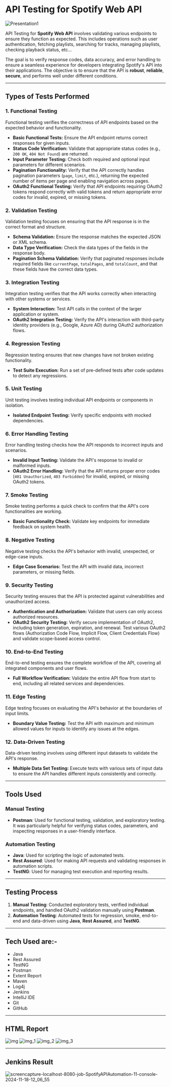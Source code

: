 # API Testing for Spotify Web API

![Presentation1](https://github.com/user-attachments/assets/cb1a4196-4dbb-4e91-aa68-87f9fd49bb9f)

API Testing for **Spotify Web API** involves validating various endpoints to ensure they function as expected. This
includes
operations such as user authentication, fetching playlists, searching for tracks, managing playlists, checking
playback status, etc... 

The goal is to verify response codes, data accuracy, and error handling to ensure a seamless experience
for developers integrating Spotify's API into their applications. The objective is to ensure that the API is **robust**,
**reliable**, **secure**, and performs well under different conditions.


---

## Types of Tests Performed

### 1. Functional Testing

Functional testing verifies the correctness of API endpoints based on the expected behavior and functionality.

- **Basic Functional Tests:** Ensure the API endpoint returns correct responses for given inputs.
- **Status Code Verification:** Validate that appropriate status codes (e.g., `200 OK`, `404 Not Found`) are returned.
- **Input Parameter Testing:** Check both required and optional input parameters for different scenarios.
- **Pagination Functionality:** Verify that the API correctly handles pagination parameters (`page`, `limit`, etc.),
  returning the expected number of items per page and enabling navigation across pages.
- **OAuth2 Functional Testing:** Verify that API endpoints requiring OAuth2 tokens respond correctly with valid tokens
  and return appropriate error codes for invalid, expired, or missing tokens.

### 2. Validation Testing

Validation testing focuses on ensuring that the API response is in the correct format and structure.

- **Schema Validation:** Ensure the response matches the expected JSON or XML schema.
- **Data Type Verification:** Check the data types of the fields in the response body.
- **Pagination Schema Validation:** Verify that paginated responses include required fields like `currentPage`,
  `totalPages`, and `totalCount`, and that these fields have the correct data types.

### 3. Integration Testing

Integration testing verifies that the API works correctly when interacting with other systems or services.

- **System Interaction:** Test API calls in the context of the larger application or system.
- **OAuth2 Integration Testing:** Verify the API's interaction with third-party identity providers (e.g., Google, Azure
  AD) during OAuth2 authorization flows.

### 4. Regression Testing

Regression testing ensures that new changes have not broken existing functionality.

- **Test Suite Execution:** Run a set of pre-defined tests after code updates to detect any regressions.

### 5. Unit Testing

Unit testing involves testing individual API endpoints or components in isolation.

- **Isolated Endpoint Testing:** Verify specific endpoints with mocked dependencies.

### 6. Error Handling Testing

Error handling testing checks how the API responds to incorrect inputs and scenarios.

- **Invalid Input Testing:** Validate the API's response to invalid or malformed inputs.
- **OAuth2 Error Handling:** Verify that the API returns proper error codes (`401 Unauthorized`, `403 Forbidden`) for
  invalid, expired, or missing OAuth2 tokens.

### 7. Smoke Testing

Smoke testing performs a quick check to confirm that the API's core functionalities are working.

- **Basic Functionality Check:** Validate key endpoints for immediate feedback on system health.

### 8. Negative Testing

Negative testing checks the API's behavior with invalid, unexpected, or edge-case inputs.

- **Edge Case Scenarios:** Test the API with invalid data, incorrect parameters, or missing fields.

### 9. Security Testing

Security testing ensures that the API is protected against vulnerabilities and unauthorized access.

- **Authentication and Authorization:** Validate that users can only access authorized resources.
- **OAuth2 Security Testing:** Verify secure implementation of OAuth2, including token generation, expiration, and
  renewal. Test various OAuth2 flows (Authorization Code Flow, Implicit Flow, Client Credentials Flow) and validate
  scope-based access control.

### 10. End-to-End Testing

End-to-end testing ensures the complete workflow of the API, covering all integrated components and user flows.

- **Full Workflow Verification:** Validate the entire API flow from start to end, including all related services and
  dependencies.

### 11. Edge Testing

Edge testing focuses on evaluating the API's behavior at the boundaries of input limits.

- **Boundary Value Testing:** Test the API with maximum and minimum allowed values for inputs to identify any issues at
  the edges.

### 12. Data-Driven Testing

Data-driven testing involves using different input datasets to validate the API's response.

- **Multiple Data Set Testing:** Execute tests with various sets of input data to ensure the API handles different
  inputs consistently and correctly.

---

## Tools Used

### Manual Testing

- **Postman**: Used for functional testing, validation, and exploratory testing. It was particularly helpful for
  verifying status codes, parameters, and inspecting responses in a user-friendly interface.

### Automation Testing

- **Java**: Used for scripting the logic of automated tests.
- **Rest Assured**: Used for making API requests and validating responses in automation scripts.
- **TestNG**: Used for managing test execution and reporting results.

---

## Testing Process

1. **Manual Testing**: Conducted exploratory tests, verified individual endpoints, and handled OAuth2 validation
   manually using **Postman**.
2. **Automation Testing**: Automated tests for regression, smoke, end-to-end and data-driven using **Java**, **Rest Assured**,
   and **TestNG**.

---

## Tech Used are:-

- Java
- Rest Assured
- TestNG
- Postman
- Extent Report
- Maven
- Log4j
- Jenkins
- IntelliJ IDE
- Git
- GitHub

---

## HTML Report

![img](https://github.com/user-attachments/assets/c4eac93f-6c26-4bf2-a8f6-95d63469d921)
![img_1](https://github.com/user-attachments/assets/2b94f096-f2a4-4286-8139-9ae8a3081349)
![img_2](https://github.com/user-attachments/assets/d883fbcd-216e-4f26-aafd-a2e95b6f534b)
![img_3](https://github.com/user-attachments/assets/fc22c465-ab71-4b45-a6e1-b8b5bf107182)

---

## Jenkins Result

![screencapture-localhost-8080-job-SpotifyAPIAutomation-11-console-2024-11-18-12_06_55](https://github.com/user-attachments/assets/5a59ad07-fdae-4c69-a501-9a3e7ffcb52f)
